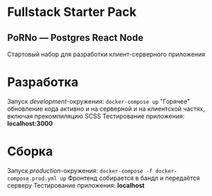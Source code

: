 # Fullstack Starter Pack
## PoRNo — Postgres React Node
Стартовый набор для разработки клиент-серверного приложения

# Разработка
Запуск *development*-окружения: `docker-compose up`
"Горячее" обновление кода активно и на серверной и на клиентской частях, включая прекомпиляцию SCSS
Тестирование приложения: **localhost:3000**

# Сборка
Запуск *production*-окружения: `docker-compose -f docker-compose.prod.yml up`
Фронтенд собирается в бандл и передаётся серверу
Тестирование приложения: **localhost**
